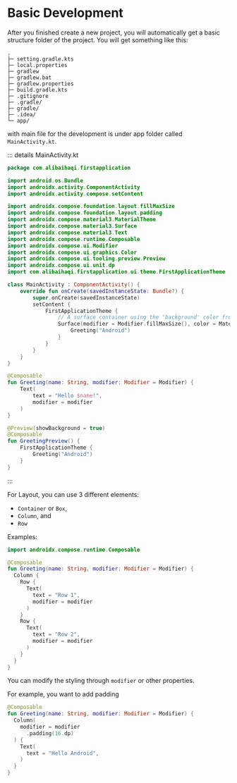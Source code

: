 # Basic Development

After you finished create a new project, you will automatically get a basic structure folder of the project. You will get something like this:

```
.
├─ setting.gradle.kts
├─ local.properties
├─ gradlew
├─ gradlew.bat
├─ gradlew.properties
├─ build.gradle.kts
├─ .gitignore
├─ .gradle/
├─ gradle/
├─ .idea/
└─ app/
```

with main file for the development is under app folder called `MainActivity.kt`.

::: details MainActivity.kt
```kotlin
package com.alibaihaqi.firstapplication

import android.os.Bundle
import androidx.activity.ComponentActivity
import androidx.activity.compose.setContent

import androidx.compose.foundation.layout.fillMaxSize
import androidx.compose.foundation.layout.padding
import androidx.compose.material3.MaterialTheme
import androidx.compose.material3.Surface
import androidx.compose.material3.Text
import androidx.compose.runtime.Composable
import androidx.compose.ui.Modifier
import androidx.compose.ui.graphics.Color
import androidx.compose.ui.tooling.preview.Preview
import androidx.compose.ui.unit.dp
import com.alibaihaqi.firstapplication.ui.theme.FirstApplicationTheme

class MainActivity : ComponentActivity() {
    override fun onCreate(savedInstanceState: Bundle?) {
        super.onCreate(savedInstanceState)
        setContent {
            FirstApplicationTheme {
                // A surface container using the 'background' color from the theme
                Surface(modifier = Modifier.fillMaxSize(), color = MaterialTheme.colorScheme.background) {
                    Greeting("Android")
                }
            }
        }
    }
}

@Composable
fun Greeting(name: String, modifier: Modifier = Modifier) {
    Text(
        text = "Hello $name!",
        modifier = modifier
    )
}

@Preview(showBackground = true)
@Composable
fun GreetingPreview() {
    FirstApplicationTheme {
        Greeting("Android")
    }
}
```
:::

For Layout, you can use 3 different elements:
- `Container` or `Box`,
- `Column`, and
- `Row`

Examples:
```kotlin
import androidx.compose.runtime.Composable

@Composable
fun Greeting(name: String, modifier: Modifier = Modifier) {
  Column {
    Row {
      Text(
        text = "Row 1",
        modifier = modifier
      )
    }
    Row {
      Text(
        text = "Row 2",
        modifier = modifier
      )
    }
  }
}
```

You can modify the styling through `modifier` or other properties.

For example, you want to add padding
```kotlin
@Composable
fun Greeting(name: String, modifier: Modifier = Modifier) {
  Column(
    modifier = modifier
      .padding(16.dp)
  ) {
    Text(
      text = "Hello Android",
    )
  }
}
```

